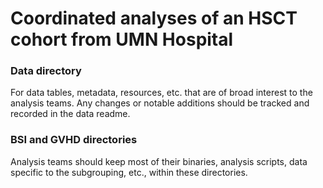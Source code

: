 # Coordinated analyses of an HSCT cohort from UMN Hospital


### Data directory
For data tables, metadata, resources, etc. that are of broad interest to the analysis teams. Any changes or notable additions should be tracked and recorded in the data readme.

### BSI and GVHD directories
Analysis teams should keep most of their binaries, analysis scripts, data specific to the subgrouping, etc., within these directories.
